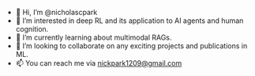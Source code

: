 - 👋 Hi, I’m @nicholascpark
- 👀 I’m interested in deep RL and its application to AI agents and human cognition.
- 🌱 I’m currently learning about multimodal RAGs.
- 💞️ I’m looking to collaborate on any exciting projects and publications in ML.
- 📫 You can reach me via nickpark1209@gmail.com

<!---
nicholascpark/nicholascpark is a ✨ special ✨ repository because its `README.md` (this file) appears on your GitHub profile.
You can click the Preview link to take a look at your changes.
--->

